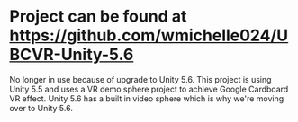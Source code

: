 # Project can be found at https://github.com/wmichelle024/UBCVR-Unity-5.6
No longer in use because of upgrade to Unity 5.6. This project is using Unity 5.5 and uses a VR demo sphere project to achieve Google Cardboard VR effect. Unity 5.6 has a built in video sphere which is why we're moving over to Unity 5.6. 
